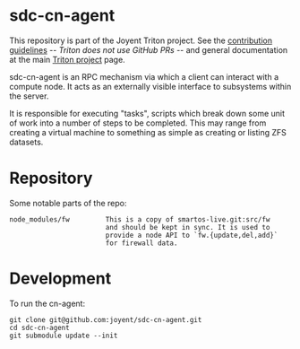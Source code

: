 <!--
    This Source Code Form is subject to the terms of the Mozilla Public
    License, v. 2.0. If a copy of the MPL was not distributed with this
    file, You can obtain one at http://mozilla.org/MPL/2.0/.
-->

<!--
    Copyright 2016, Joyent, Inc.
-->

# sdc-cn-agent

This repository is part of the Joyent Triton project. See the [contribution
guidelines](https://github.com/joyent/triton/blob/master/CONTRIBUTING.md) --
*Triton does not use GitHub PRs* -- and general documentation at the main
[Triton project](https://github.com/joyent/triton) page.

sdc-cn-agent is an RPC mechanism via which a client can interact with a
compute node. It acts as an externally visible interface to subsystems within
the server. 

It is responsible for executing "tasks", scripts which break down some
unit of work into a number of steps to be completed.  This may range
from creating a virtual machine to something as simple as creating or listing
ZFS datasets.


# Repository

Some notable parts of the repo:

    node_modules/fw         This is a copy of smartos-live.git:src/fw
                            and should be kept in sync. It is used to
                            provide a node API to `fw.{update,del,add}`
                            for firewall data.


# Development

To run the cn-agent:

    git clone git@github.com:joyent/sdc-cn-agent.git
    cd sdc-cn-agent
    git submodule update --init
